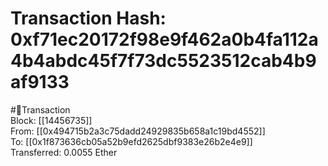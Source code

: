 
Transaction Hash: 0xf71ec20172f98e9f462a0b4fa112a4b4abdc45f7f73dc5523512cab4b9af9133
====================================================================================
  
#💸Transaction  
Block: [[14456735]]  
From: [[0x494715b2a3c75dadd24929835b658a1c19bd4552]]  
To: [[0x1f873636cb05a52b9efd2625dbf9383e26b2e4e9]]  
Transferred: 0.0055 Ether